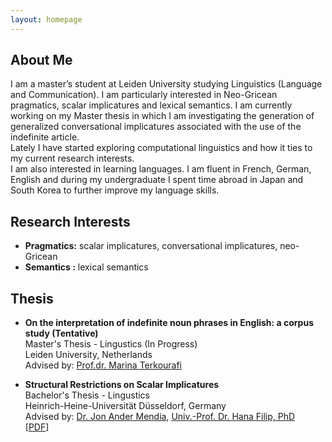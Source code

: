 ```yaml
---
layout: homepage
---
```


## About Me

I am a master’s student at Leiden University studying Linguistics (Language and Communication). I am particularly interested in Neo-Gricean pragmatics, scalar implicatures and lexical semantics. I am currently working on my Master thesis in which I am investigating the generation of generalized conversational implicatures associated with the use of the indefinite article.
<br>
Lately I have started exploring computational linguistics and how it ties to my current research interests.
<br>
I am also interested in learning languages. I am fluent in French, German, English and during my undergraduate 
I spent time abroad in Japan and South Korea to further improve my language skills.

## Research Interests

- **Pragmatics:** scalar implicatures, conversational implicatures, neo-Gricean
- **Semantics :** lexical semantics


## Thesis

- **On the interpretation of indefinite noun phrases in English: a corpus study (Tentative)**
  <br>
  Master's Thesis - Lingustics (In Progress)
  <br>
  Leiden University, Netherlands
  <br>
  Advised by: [Prof.dr. Marina Terkourafi](https://www.universiteitleiden.nl/en/staffmembers/marina-terkourafi)

- **Structural Restrictions on Scalar Implicatures**
  <br>
  Bachelor's Thesis - Lingustics
  <br>
  Heinrich-Heine-Universität Düsseldorf, Germany
  <br>
  Advised by: [Dr. Jon Ander Mendia](https://jamendia.github.io), [Univ.-Prof. Dr. Hana Filip, PhD](https://user.phil-fak.uni-duesseldorf.de/~filip/)
  <br>
  [[PDF](ba.pdf)]


